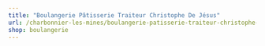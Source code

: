 ```yaml
---
title: "Boulangerie Pâtisserie Traiteur Christophe De Jésus"
url: /charbonnier-les-mines/boulangerie-patisserie-traiteur-christophe-de-jesus/
shop: boulangerie
---
```

